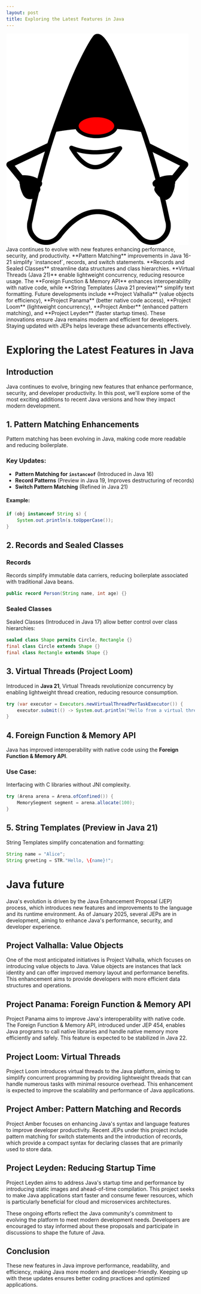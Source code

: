 ```yaml
---
layout: post
title: Exploring the Latest Features in Java
---
```

<div class="row">
    <div class="col-sm-2">
        <img src="/images/java.png" alt="Java logo"/>
    </div>
    <div class="col-sm-10">
        Java continues to evolve with new features enhancing performance, security, and productivity.
        **Pattern Matching** improvements in Java 16-21 simplify `instanceof`, records, and switch statements.
        **Records and Sealed Classes** streamline data structures and class hierarchies.
        **Virtual Threads (Java 21)** enable lightweight concurrency, reducing resource usage.
        The **Foreign Function & Memory API** enhances interoperability with native code, while **String Templates (Java 21 preview)** simplify text formatting.
        Future developments include **Project Valhalla** (value objects for efficiency), **Project Panama** (better native code access),
        **Project Loom** (lightweight concurrency), **Project Amber** (enhanced pattern matching), and **Project Leyden** (faster startup times).
        These innovations ensure Java remains modern and efficient for developers. Staying updated with JEPs helps leverage these advancements effectively.
    </div>
</div>


# Exploring the Latest Features in Java

## Introduction
Java continues to evolve, bringing new features that enhance performance, security, and developer productivity. In this post, we'll explore some of the most exciting additions to recent Java versions and how they impact modern development.

## 1. Pattern Matching Enhancements
Pattern matching has been evolving in Java, making code more readable and reducing boilerplate.

### Key Updates:
- **Pattern Matching for `instanceof`** (Introduced in Java 16)
- **Record Patterns** (Preview in Java 19, Improves destructuring of records)
- **Switch Pattern Matching** (Refined in Java 21)

#### Example:
```java
if (obj instanceof String s) {
    System.out.println(s.toUpperCase());
}
```

## 2. Records and Sealed Classes
### Records
Records simplify immutable data carriers, reducing boilerplate associated with traditional Java beans.
```java
public record Person(String name, int age) {}
```

### Sealed Classes
Sealed Classes (Introduced in Java 17) allow better control over class hierarchies:
```java
sealed class Shape permits Circle, Rectangle {}
final class Circle extends Shape {}
final class Rectangle extends Shape {}
```

## 3. Virtual Threads (Project Loom)
Introduced in **Java 21**, Virtual Threads revolutionize concurrency by enabling lightweight thread creation, reducing resource consumption.
```java
try (var executor = Executors.newVirtualThreadPerTaskExecutor()) {
    executor.submit(() -> System.out.println("Hello from a virtual thread"));
}
```

## 4. Foreign Function & Memory API
Java has improved interoperability with native code using the **Foreign Function & Memory API**.

### Use Case:
Interfacing with C libraries without JNI complexity.
```java
try (Arena arena = Arena.ofConfined()) {
    MemorySegment segment = arena.allocate(100);
}
```

## 5. String Templates (Preview in Java 21)
String Templates simplify concatenation and formatting:
```java
String name = "Alice";
String greeting = STR."Hello, \{name}!";
```

# Java future

Java's evolution is driven by the Java Enhancement Proposal (JEP) process, which introduces new features and improvements to the language and its runtime environment. As of January 2025, several JEPs are in development, aiming to enhance Java's performance, security, and developer experience.

## Project Valhalla: Value Objects

One of the most anticipated initiatives is Project Valhalla, which focuses on introducing value objects to Java. Value objects are instances that lack identity and can offer improved memory layout and performance benefits. This enhancement aims to provide developers with more efficient data structures and operations.

## Project Panama: Foreign Function & Memory API

Project Panama aims to improve Java's interoperability with native code. The Foreign Function & Memory API, introduced under JEP 454, enables Java programs to call native libraries and handle native memory more efficiently and safely. This feature is expected to be stabilized in Java 22.

## Project Loom: Virtual Threads

Project Loom introduces virtual threads to the Java platform, aiming to simplify concurrent programming by providing lightweight threads that can handle numerous tasks with minimal resource overhead. This enhancement is expected to improve the scalability and performance of Java applications.

## Project Amber: Pattern Matching and Records

Project Amber focuses on enhancing Java's syntax and language features to improve developer productivity. Recent JEPs under this project include pattern matching for switch statements and the introduction of records, which provide a compact syntax for declaring classes that are primarily used to store data.

## Project Leyden: Reducing Startup Time

Project Leyden aims to address Java's startup time and performance by introducing static images and ahead-of-time compilation. This project seeks to make Java applications start faster and consume fewer resources, which is particularly beneficial for cloud and microservices architectures.

These ongoing efforts reflect the Java community's commitment to evolving the platform to meet modern development needs. Developers are encouraged to stay informed about these proposals and participate in discussions to shape the future of Java.

## Conclusion
These new features in Java improve performance, readability, and efficiency, making Java more modern and developer-friendly. Keeping up with these updates ensures better coding practices and optimized applications.

